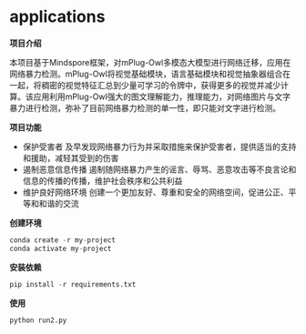 # applications
**项目介绍**

本项目基于Mindspore框架，对mPlug-Owl多模态大模型进行网络迁移，应用在网络暴力检测。mPlug-Owl将视觉基础模块，语言基础模块和视觉抽象器组合在一起，将稠密的视觉特征汇总到少量可学习的令牌中，获得更多的视觉并减少计算。该应用利用mPlug-Owl强大的图文理解能力，推理能力，对网络图片与文字暴力进行检测，弥补了目前网络暴力检测的单一性，即只能对文字进行检测。

**项目功能**
- 保护受害者
及早发现网络暴力行为并采取措施来保护受害者，提供适当的支持和援助，减轻其受到的伤害
- 遏制恶意信息传播
遏制随网络暴力产生的谣言、辱骂、恶意攻击等不良言论和信息的传播的传播，维护社会秩序和公共利益
- 维护良好网络环境
创建一个更加友好、尊重和安全的网络空间，促进公正、平等和和谐的交流

**创建环境**
```python
conda create -r my-project
conda activate my-project
```

**安装依赖**
```python
pip install -r requirements.txt
```

**使用**
```python
python run2.py

```
